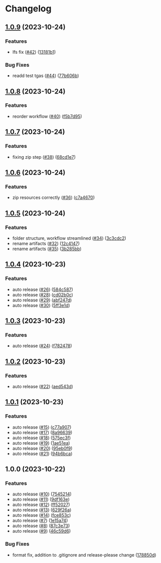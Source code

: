 # Changelog

## [1.0.9](https://github.com/sargeantPig/RTWLibTools/compare/v1.0.8...v1.0.9) (2023-10-24)


### Features

* lfs fix ([#42](https://github.com/sargeantPig/RTWLibTools/issues/42)) ([13181b1](https://github.com/sargeantPig/RTWLibTools/commit/13181b15a4e3f5d5daa4f38b59bf05317e2ab2cc))


### Bug Fixes

* readd test tgas ([#44](https://github.com/sargeantPig/RTWLibTools/issues/44)) ([77b606b](https://github.com/sargeantPig/RTWLibTools/commit/77b606bde4fd88dcbb224e682b68adecad082dec))

## [1.0.8](https://github.com/sargeantPig/RTWLibTools/compare/v1.0.7...v1.0.8) (2023-10-24)


### Features

* reorder workflow ([#40](https://github.com/sargeantPig/RTWLibTools/issues/40)) ([f5b7d95](https://github.com/sargeantPig/RTWLibTools/commit/f5b7d9509a7fba0368dcef9f1e96cc8ac8331ce4))

## [1.0.7](https://github.com/sargeantPig/RTWLibTools/compare/v1.0.6...v1.0.7) (2023-10-24)


### Features

* fixing zip step ([#38](https://github.com/sargeantPig/RTWLibTools/issues/38)) ([68cd1e7](https://github.com/sargeantPig/RTWLibTools/commit/68cd1e7cf2f427ffc3d93125677b37e775b5d806))

## [1.0.6](https://github.com/sargeantPig/RTWLibTools/compare/v1.0.5...v1.0.6) (2023-10-24)


### Features

* zip resources correctly ([#36](https://github.com/sargeantPig/RTWLibTools/issues/36)) ([c7a4670](https://github.com/sargeantPig/RTWLibTools/commit/c7a4670bfa5db3265035738eee389cb56bf3d641))

## [1.0.5](https://github.com/sargeantPig/RTWLibTools/compare/v1.0.4...v1.0.5) (2023-10-24)


### Features

* folder structure, workflow streamlined ([#34](https://github.com/sargeantPig/RTWLibTools/issues/34)) ([3c3cdc2](https://github.com/sargeantPig/RTWLibTools/commit/3c3cdc29940981af98c6a443ae679d097f4341d6))
* rename artifacts ([#32](https://github.com/sargeantPig/RTWLibTools/issues/32)) ([12c4147](https://github.com/sargeantPig/RTWLibTools/commit/12c4147fbe1adca7b4b9bb5a8b2f990db3ab9ec1))
* rename artifacts ([#35](https://github.com/sargeantPig/RTWLibTools/issues/35)) ([3b285bb](https://github.com/sargeantPig/RTWLibTools/commit/3b285bbfd188808fd5884aa8b6da79760d638d7d))

## [1.0.4](https://github.com/sargeantPig/RTWLibTools/compare/v1.0.3...v1.0.4) (2023-10-23)


### Features

* auto release ([#26](https://github.com/sargeantPig/RTWLibTools/issues/26)) ([584c587](https://github.com/sargeantPig/RTWLibTools/commit/584c5874c5087cca23a1c88a3217bf8ac8bf3f82))
* auto release ([#28](https://github.com/sargeantPig/RTWLibTools/issues/28)) ([cd02b0c](https://github.com/sargeantPig/RTWLibTools/commit/cd02b0c2c5c3a84d50e7d480c44389be2f1c1050))
* auto release ([#29](https://github.com/sargeantPig/RTWLibTools/issues/29)) ([abf247d](https://github.com/sargeantPig/RTWLibTools/commit/abf247d37e04f53c1e327fcd90a1461d6513d13c))
* auto release ([#30](https://github.com/sargeantPig/RTWLibTools/issues/30)) ([5ff3e1d](https://github.com/sargeantPig/RTWLibTools/commit/5ff3e1d3062e6f35362842a2180b36c2bdd518a3))

## [1.0.3](https://github.com/sargeantPig/RTWLibTools/compare/v1.0.2...v1.0.3) (2023-10-23)


### Features

* auto release ([#24](https://github.com/sargeantPig/RTWLibTools/issues/24)) ([f782478](https://github.com/sargeantPig/RTWLibTools/commit/f782478ccc029daf7d19ff76727e5247028a9c8e))

## [1.0.2](https://github.com/sargeantPig/RTWLibTools/compare/v1.0.1...v1.0.2) (2023-10-23)


### Features

* auto release ([#22](https://github.com/sargeantPig/RTWLibTools/issues/22)) ([aed543d](https://github.com/sargeantPig/RTWLibTools/commit/aed543d6816acd4153c6aaf81f887d9741e5c5c5))

## [1.0.1](https://github.com/sargeantPig/RTWLibTools/compare/v1.0.0...v1.0.1) (2023-10-23)


### Features

* auto release ([#15](https://github.com/sargeantPig/RTWLibTools/issues/15)) ([c77a907](https://github.com/sargeantPig/RTWLibTools/commit/c77a9075be4244d172de6a08002dfa40119824df))
* auto release ([#17](https://github.com/sargeantPig/RTWLibTools/issues/17)) ([8a96639](https://github.com/sargeantPig/RTWLibTools/commit/8a96639917e46dc778203e19486a46a0d2dd8a24))
* auto release ([#18](https://github.com/sargeantPig/RTWLibTools/issues/18)) ([575ec3f](https://github.com/sargeantPig/RTWLibTools/commit/575ec3fecb97d182d102fa83bb6a7fb08132d89d))
* auto release ([#19](https://github.com/sargeantPig/RTWLibTools/issues/19)) ([1ae51ea](https://github.com/sargeantPig/RTWLibTools/commit/1ae51ea74e9fc2a7d78bd3c92e1067e02e420765))
* auto release ([#20](https://github.com/sargeantPig/RTWLibTools/issues/20)) ([95eb0f9](https://github.com/sargeantPig/RTWLibTools/commit/95eb0f9b6b7d590d97696889cfb518bac288e692))
* auto release ([#21](https://github.com/sargeantPig/RTWLibTools/issues/21)) ([94b6bca](https://github.com/sargeantPig/RTWLibTools/commit/94b6bca42fbfedc162cc9aaa8474e8ded2f4dbdd))

## 1.0.0 (2023-10-22)


### Features

* auto release ([#10](https://github.com/sargeantPig/RTWLibTools/issues/10)) ([7545214](https://github.com/sargeantPig/RTWLibTools/commit/754521494fe14d116dafce728c03a51a2e48881c))
* auto release ([#11](https://github.com/sargeantPig/RTWLibTools/issues/11)) ([9df163e](https://github.com/sargeantPig/RTWLibTools/commit/9df163e0529ab24838958572b230d87dbb89e2bc))
* auto release ([#12](https://github.com/sargeantPig/RTWLibTools/issues/12)) ([ff52027](https://github.com/sargeantPig/RTWLibTools/commit/ff52027728beb5ff72027cf8086092d48229315c))
* auto release ([#13](https://github.com/sargeantPig/RTWLibTools/issues/13)) ([629f26a](https://github.com/sargeantPig/RTWLibTools/commit/629f26aa11cc8d900dec48f2824f3445ca63adca))
* auto release ([#14](https://github.com/sargeantPig/RTWLibTools/issues/14)) ([fce853c](https://github.com/sargeantPig/RTWLibTools/commit/fce853cdf49630068bfb27422c751ad58e0832a4))
* auto release ([#7](https://github.com/sargeantPig/RTWLibTools/issues/7)) ([1e15a74](https://github.com/sargeantPig/RTWLibTools/commit/1e15a7474982fa57f60c0c91b476704012d03446))
* auto release ([#8](https://github.com/sargeantPig/RTWLibTools/issues/8)) ([87c3e73](https://github.com/sargeantPig/RTWLibTools/commit/87c3e73200ce7977f6ada5005582fb09aaca28f9))
* auto release ([#9](https://github.com/sargeantPig/RTWLibTools/issues/9)) ([46c59d6](https://github.com/sargeantPig/RTWLibTools/commit/46c59d63a5d0f5fa72ef29dbbc1009d9f91b2cc6))


### Bug Fixes

* format fix, addition to .gitignore and release-please change ([178850d](https://github.com/sargeantPig/RTWLibTools/commit/178850d5d0e3d62c052734edf66fcce27a833db1))
